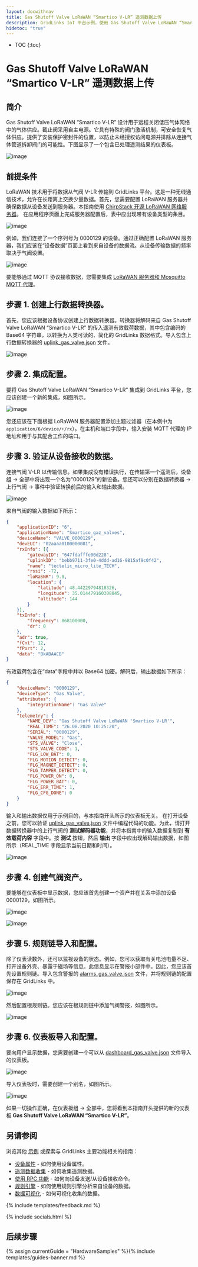 ```yaml
---
layout: docwithnav
title: Gas Shutoff Valve LoRaWAN “Smartico V-LR” 遥测数据上传
description: GridLinks IoT 平台示例，使用 Gas Shutoff Valve LoRaWAN “Smartico V-LR” 通过 MQTT 上传阀门状态数据。
hidetoc: "true"
---
```


* TOC
{:toc}

# Gas Shutoff Valve LoRaWAN “Smartico V-LR” 遥测数据上传
## 简介
Gas Shutoff Valve LoRaWAN “Smartico V-LR” 设计用于远程关闭低压气体网络中的气体供应。截止阀采用自主电源。它具有特殊的阀门激活机制，可安全恢复气体供应。提供了安装保护密封件的位置，以防止未经授权访问电源并排除从连接气体管道拆卸阀门的可能性。下图显示了一个包含已处理遥测结果的仪表板。

![image](/images/samples/smartico/gas-valve-lorawan/MainDash.png)

## 前提条件
LoRaWAN 技术用于将数据从气阀 V-LR 传输到 GridLinks 平台。这是一种无线通信技术，允许在长距离上交换少量数据。首先，您需要配置 LoRaWAN 服务器并确保数据从设备发送到服务器。本指南使用 [ChirpStack 开源 LoRaWAN 网络服务器](https://www.chirpstack.io/application-server/)。
在应用程序页面上完成服务器配置后，表中应出现带有设备类型的条目。

![image](/images/samples/smartico/gas-valve-lorawan/Lora1.PNG)

例如，我们连接了一个序列号为 0000129 的设备。通过正确配置 LoRaWAN 服务器，我们应该在“设备数据”页面上看到来自设备的数据流。从设备传输数据的频率取决于气阀设置。

![image](/images/samples/smartico/gas-valve-lorawan/Lora2.PNG)

要能够通过 MQTT 协议接收数据，您需要集成 [LoRaWAN 服务器和 Mosquitto MQTT 代理](https://www.chirpstack.io/application-server/integrations/mqtt/)。
## 步骤 1. 创建上行数据转换器。
首先，您应该根据设备协议创建上行数据转换器。转换器将解码来自 Gas Shutoff Valve LoRaWAN “Smartico V-LR” 的传入遥测有效载荷数据，其中包含编码的 Base64 字符串，以转换为人类可读的、简化的 GridLinks 数据格式。导入包含上行数据转换器的 [uplink_gas_valve.json](/docs/samples/smartico/gas-valve-lorawan/resources/uplink_gas_valve.json) 文件。

![image](/images/samples/smartico/gas-valve-lorawan/converter.PNG)

## 步骤 2. 集成配置。
要将 Gas Shutoff Valve LoRaWAN “Smartico V-LR” 集成到 GridLinks 平台，您应该创建一个新的集成，如图所示。

![image](/images/samples/smartico/gas-valve-lorawan/integration.PNG)

您还应该在下面根据 LoRaWAN 服务器配置添加主题过滤器（在本例中为 ```application/6/device/+/rx```）。在主机和端口字段中，输入安装 MQTT 代理的 IP 地址和用于与其配合工作的端口。
## 步骤 3. 验证从设备接收的数据。
连接气阀 V-LR 以传输信息。如果集成没有错误执行，在传输第一个遥测后，设备组 → 全部中将出现一个名为“0000129”的新设备。您还可以分别在数据转换器 → 上行气阀 → 事件中验证转换前后的输入和输出数据。

![image](/images/samples/smartico/gas-valve-lorawan/Verifying.PNG)

来自气阀的输入数据如下所示：
```json
{
    "applicationID": "6",
    "applicationName": "Smartico_gaz_valves",
    "deviceName": "VALVE_0000129",
    "devEUI": "02aaaa0100000081",
    "rxInfo": [{
        "gatewayID": "647fdafffe00d228",
        "uplinkID": "bebb9711-3fe0-4ddd-ad16-9815af9c0f42",
        "name": "tectelic_micro_lite_TECH",
        "rssi": -72,
        "loRaSNR": 9.8,
        "location": {
            "latitude": 48.44229794818326,
            "longitude": 35.014479160308845,
            "altitude": 144
        }
    }],
    "txInfo": {
        "frequency": 868100000,
        "dr": 0
    },
    "adr": true,
    "fCnt": 12,
    "fPort": 2,
    "data": "BkABAACB"
}
```
有效载荷包含在“data”字段中并以 Base64 加密。解码后，输出数据如下所示：
```json
{
    "deviceName": "0000129",
    "deviceType": "Gas Valve",
    "attributes": {
        "integrationName": "Gas Valve"
    },
    "telemetry": {
        "NAME_DEV": "Gas Shutoff Valve LoRaWAN 'Smartico V-LR'",
        "REAL_TIME": "26.08.2020 10:25:20",
        "SERIAL": "0000129",
        "VALVE_MODEL": "Gas",
        "STS_VALVE": "Close",
        "STS_VALVE_CODE": 1,
        "FLG_LOW_BAT": 0,
        "FLG_MOTION_DETECT": 0,
        "FLG_MAGNET_DETECT": 0,
        "FLG_TAMPER_DETECT": 0,
        "FLG_POWER_ON": 0,
        "FLG_POWER_BAT": 0,
        "FLG_ERR_TIME": 1,
        "FLG_CFG_DONE": 0
    }
}
```
输入和输出数据仅用于示例目的，与本指南开头所示的仪表板无关。
在打开设备之前，您可以验证 [uplink_gas_valve.json](/docs/samples/smartico/gas-valve-lorawan/resources/uplink_gas_valve.json) 文件中编程代码的功能。为此，请打开数据转换器中的上行气阀的 **测试解码器功能**，并将本指南中的输入数据复制到 **有效载荷内容** 字段中。按 **测试** 按钮，然后 **输出** 字段中应出现解码输出数据，如图所示（REAL_TIME 字段显示当前日期和时间）。

![image](/images/samples/smartico/gas-valve-lorawan/VerifyingUplink.PNG)

## 步骤 4. 创建气阀资产。
要能够在仪表板中显示数据，您应该首先创建一个资产并在关系中添加设备 0000129，如图所示。

![image](/images/samples/smartico/gas-valve-lorawan/asset.PNG)

![image](/images/samples/smartico/gas-valve-lorawan/asset2.PNG)

## 步骤 5. 规则链导入和配置。
除了仪表读数外，还可以监视设备的状态。例如，您可以获取有关电池电量不足、打开设备外壳、暴露于磁场等信息。此信息显示在警报小部件中。因此，您应该首先设置规则链。导入包含警报的 [alarms_gas_valve.json](/docs/samples/smartico/gas-valve-lorawan/resources/alarms_gas_valve.json) 文件，并将规则链的配置保存在 GridLinks 中。

![image](/images/samples/smartico/gas-valve-lorawan/alarm1.PNG)

然后配置根规则链。您应该在根规则链中添加气阀警报，如图所示。

![image](/images/samples/smartico/gas-valve-lorawan/alarm2.PNG)

## 步骤 6. 仪表板导入和配置。
要向用户显示数据，您需要创建一个可以从 [dashboard_gas_valve.json](/docs/samples/smartico/gas-valve-lorawan/resources/dashboard_gas_valve.json) 文件导入的仪表板。

![image](/images/samples/smartico/gas-valve-lorawan/dashboard1.PNG)

导入仪表板时，需要创建一个别名，如图所示。

![image](/images/samples/smartico/gas-valve-lorawan/dashboard2.PNG)

如果一切操作正确，在仪表板组 → 全部中，您将看到本指南开头提供的新的仪表板 **Gas Shutoff Valve LoRaWAN “Smartico V-LR”**。

## 另请参阅

浏览其他 [示例](/docs/samples) 或探索与 GridLinks 主要功能相关的指南：

- [设备属性](/docs/user-guide/attributes/) - 如何使用设备属性。
- [遥测数据收集](/docs/user-guide/telemetry/) - 如何收集遥测数据。
- [使用 RPC 功能](/docs/user-guide/rpc/) - 如何向设备发送/从设备接收命令。
- [规则引擎](/docs/user-guide/rule-engine/) - 如何使用规则引擎分析来自设备的数据。
- [数据可视化](/docs/user-guide/visualization/) - 如何可视化收集的数据。

{% include templates/feedback.md %}

{% include socials.html %}

## 后续步骤

{% assign currentGuide = "HardwareSamples" %}{% include templates/guides-banner.md %}